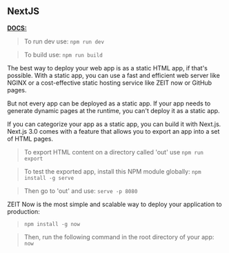 ## NextJS

[**DOCS:**](https://nextjs.org/learn/excel/typescript)

> To run dev use: 
`npm run dev`

> To build use: 
`npm run build`

The best way to deploy your web app is as a static HTML app, if that's possible. With a static app, you can use a fast and efficient web server like NGINX or a cost-effective static hosting service like ZEIT now or GitHub pages.

But not every app can be deployed as a static app. If your app needs to generate dynamic pages at the runtime, you can't deploy it as a static app.

If you can categorize your app as a static app, you can build it with Next.js. Next.js 3.0 comes with a feature that allows you to export an app into a set of HTML pages.

> To export HTML content on a directory called 'out' use
`npm run export`

> To test the exported app, install this NPM module globally:
`npm install -g serve`

> Then go to 'out' and use:
`serve -p 8080`

ZEIT Now is the most simple and scalable way to deploy your application to production:

> `npm install -g now`

> Then, run the following command in the root directory of your app:
`now`

